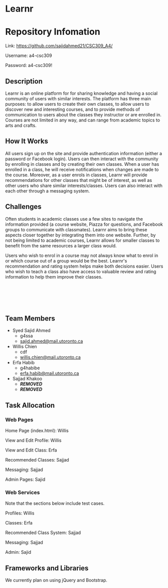 # Learnr

# Repository Infomation

Link: https://github.com/sajidahmed21/CSC309_A4/

Username: a4-csc309

Password: a4-csc309!

## Description
Learnr is an online platform for for sharing knowledge and having a social community of users with similar interests. The platform has three main purposes: to allow users to create their own classes, to allow users to discover new and interesting courses, and to provide methods of communication to users about the classes they instructor or are enrolled in. Courses are not limited in any way, and can range from academic topics to arts and crafts.

## How It Works
All users sign up on the site and provide authentication information (either a password or Facebook login). Users can then interact with the community by enrolling in classes and by creating their own classes. When a user has enrolled in a class, he will receive notifications when changes are made to the course. Moreover, as a user enrols in classes, Learnr will provide recommendations for other classes that might be of interest, as well as other users who share similar interests/classes. Users can also interact with each other through a messaging system.

## Challenges
Often students in academic classes use a few sites to navigate the information provided (a course website, Piazza for questions, and Facebook groups to communicate with classmates). Learnr aims to bring these aspects closer together by integrating them into one website. Further, by not being limited to academic courses, Learnr allows for smaller classes to benefit from the same resources a larger class would.

Users who wish to enrol in a course may not always know what to enrol in or which course out of a group would be the best. Learnr's recommendation and rating system helps make both decisions easier. Users who wish to teach a class also have access to valuable review and rating information to help them improve their classes.

<br/><br/><br/><br/>

## Team Members
* Syed Sajid Ahmed
    * g4ssa
    * sajid.ahmed@mail.utoronto.ca
* Willis Chien
    * cdf
    * willis.chien@mail.utoronto.ca
* Erfa Habib
    * g4habibe
    * erfa.habib@mail.utoronto.ca
* Sajjad Khakoo
    * ***REMOVED***
    * ***REMOVED***

## Task Allocation
### Web Pages
Home Page (index.html): Willis 

View and Edit Profile: Willis

View and Edit Class: Erfa

Recommended Classes: Sajjad

Messaging: Sajjad

Admin Pages: Sajid

### Web Services
Note that the sections below include test cases.

Profiles: Willis

Classes: Erfa

Recommended Class System: Sajjad

Messaging: Sajjad

Admin: Sajid

## Frameworks and Libraries
We currently plan on using jQuery and Bootstrap.